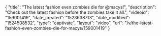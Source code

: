 {
    "title": "The latest fashion even zombies die for @macys!",
    "description": "Check out the latest fashion before the zombies take it all.",
    "videoid": "159001419",
    "date_created": "1523638713",
    "date_modified": "1524508532",
    "type": "captivate",
    "layout": "video",
    "url": "\/v\/the-latest-fashion-even-zombies-die-for-macys\/159001419"
}